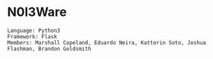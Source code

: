 # N0l3Ware 
	Language: Python3
	Framework: Flask
	Members: Marshall Copeland, Eduardo Neira, Katterin Soto, Joshua Flashman, Brandon Goldsmith 
